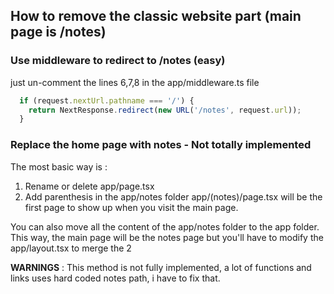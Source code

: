 ## How to remove the classic website part (main page is /notes)
### Use middleware to redirect to /notes (easy)
just un-comment the lines 6,7,8 in the app/middleware.ts file
```typescript
  if (request.nextUrl.pathname === '/') {
    return NextResponse.redirect(new URL('/notes', request.url));
  }
```

### Replace the home page with notes - Not totally implemented
The most basic way is :
1. Rename or delete app/page.tsx
2. Add parenthesis in the app/notes folder
app/(notes)/page.tsx will be the first page to show up when you visit the main page.

You can also move all the content of the app/notes folder to the app folder. This way, the main page will be the notes page but you'll have to modify the app/layout.tsx to merge the 2

**WARNINGS** : This method is not fully implemented, a lot of functions and links uses hard coded notes path, i have to fix that.
